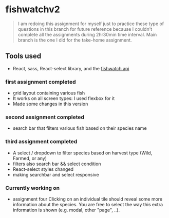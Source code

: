 # fishwatchv2

> I am redoing this assignment for myself just to practice these type of questions in this branch for future reference because I couldn't complete all the assignments during 2hr30min time interval. Main branch is the one I did for the take-home assignment.

## Tools used

- React, sass, React-select library, and the [fishwatch api](https://www.fishwatch.gov/developers)

### first assignment completed

- grid layout containing various fish
- It works on all screen types: I used flexbox for it
- Made some changes in this version

### second assignment completed

- search bar that filters various fish based on their species name

### third assignment completed

- A select / dropdown to filter species based on harvest type (Wild, Farmed, or any)
- filters also search bar && select condition
- React-select styles changed
- making searchbar and select responsive

### Currently working on 
- assignment four
  Clicking on an individual tile should reveal some more information about the species. You are free to select the way this extra information is shown (e.g. modal, other "page", ..).
